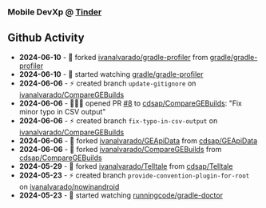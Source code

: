 ### Mobile DevXp @ [Tinder](https://medium.com/tinder)

## Github Activity
- **2024-06-10** - 🔱 forked [ivanalvarado/gradle-profiler](https://github.com/ivanalvarado/gradle-profiler) from [gradle/gradle-profiler](https://github.com/gradle/gradle-profiler)
- **2024-06-10** - 👀 started watching [gradle/gradle-profiler](https://github.com/gradle/gradle-profiler)
- **2024-06-06** - ⚡️ created branch `update-gitignore` on [ivanalvarado/CompareGEBuilds](https://github.com/ivanalvarado/CompareGEBuilds)
- **2024-06-06** - 🧑🏻‍💻 opened PR [#8](https://github.com/cdsap/CompareGEBuilds/pull/8) to [cdsap/CompareGEBuilds](https://github.com/cdsap/CompareGEBuilds): "Fix minor typo in CSV output"
- **2024-06-06** - ⚡️ created branch `fix-typo-in-csv-output` on [ivanalvarado/CompareGEBuilds](https://github.com/ivanalvarado/CompareGEBuilds)
- **2024-06-06** - 🔱 forked [ivanalvarado/GEApiData](https://github.com/ivanalvarado/GEApiData) from [cdsap/GEApiData](https://github.com/cdsap/GEApiData)
- **2024-06-06** - 🔱 forked [ivanalvarado/CompareGEBuilds](https://github.com/ivanalvarado/CompareGEBuilds) from [cdsap/CompareGEBuilds](https://github.com/cdsap/CompareGEBuilds)
- **2024-05-29** - 🔱 forked [ivanalvarado/Telltale](https://github.com/ivanalvarado/Telltale) from [cdsap/Telltale](https://github.com/cdsap/Telltale)
- **2024-05-23** - ⚡️ created branch `provide-convention-plugin-for-root` on [ivanalvarado/nowinandroid](https://github.com/ivanalvarado/nowinandroid)
- **2024-05-23** - 👀 started watching [runningcode/gradle-doctor](https://github.com/runningcode/gradle-doctor)